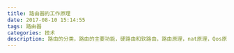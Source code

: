 ```yaml
---
title: 路由器的工作原理
date: 2017-08-10 15:14:55
tags: 路由器
categories: 技术
description: 路由的分类，路由的主要功能，硬路由和软路由，路由原理，nat原理，Qos原理，优化路由
---
```

